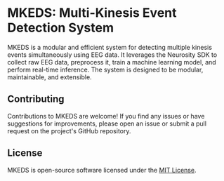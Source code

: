 # MKEDS: Multi-Kinesis Event Detection System

MKEDS is a modular and efficient system for detecting multiple kinesis events simultaneously using EEG data. It leverages the Neurosity SDK to collect raw EEG data, preprocess it, train a machine learning model, and perform real-time inference. The system is designed to be modular, maintainable, and extensible.

## Contributing

Contributions to MKEDS are welcome! If you find any issues or have suggestions for improvements, please open an issue or submit a pull request on the project's GitHub repository.

## License

MKEDS is open-source software licensed under the [MIT License](LICENSE).